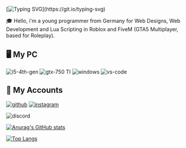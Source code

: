 [![Typing SVG](https://readme-typing-svg.herokuapp.com?size=30&lines=Hello%2C+i'm+Marco!)](https://git.io/typing-svg)

🎓 Hello, i'm a young programmer from Germany for Web Designs, Web Development and Lua Scripting in Roblox and FiveM (GTA5 Multiplayer, based for Roleplay).

## 🖥️ My PC

![i5-4th-gen](https://img.shields.io/badge/Intel-Core%20i5%204th%20Gen-blue?style=for-the-badge&logo=intel&logoColor=white)
![gtx-750 TI](https://img.shields.io/badge/NVIDIA-GTX%20750%20TI-green?style=for-the-badge&logo=nvidia&logoColor=white)
![windows](https://img.shields.io/badge/Windows_10-0078D6?style=for-the-badge&logo=windows&logoColor=white)
![vs-code](https://img.shields.io/badge/VS_Code-007ACC?style=for-the-badge&logo=Visual-Studio-Code&logoColor=white)

## 🔗 My Accounts

[![github](https://img.shields.io/badge/GitHub-000000?style=for-the-badge&logo=GitHub&logoColor=white)](https://github.com/xPandaGo)
[![instagram](https://img.shields.io/badge/Instagram-E4405F?style=for-the-badge&logo=instagram&logoColor=white)](https://www.instagram.com/_x_pandago/)

![discord](https://img.shields.io/badge/Discord-x__PandaGo%238642-blue?style=for-the-badge&logo=discord&logoColor=white)

[![Anurag's GitHub stats](https://github-readme-stats.vercel.app/api?username=xpandago&theme=dark&show_icons=true )](https://github.com/anuraghazra/github-readme-stats)

[![Top Langs](https://github-readme-stats.vercel.app/api/top-langs/?username=xpandago&theme=dark&show_icons=true)](https://github.com/anuraghazra/github-readme-stats)
